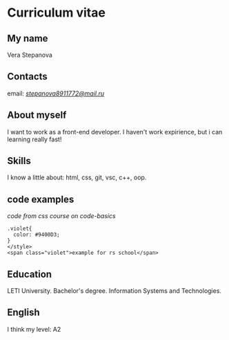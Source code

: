 # Curriculum vitae

## My name
Vera Stepanova

## Contacts
email: *stepanova8911772@mail.ru*

## About myself
I want to work as a front-end developer.
I haven't work expirience, but i can learning really fast!

## Skills
I know a little about: html, css, git, vsc, c++, oop.

## code examples
*code from css course on code-basics*

```<style>
.violet{
  color: #9400D3;
}
</style>
<span class="violet">example for rs school</span>
```
## Education
LETI University. Bachelor's degree. Information Systems and Technologies.

## English
I think my level: A2


